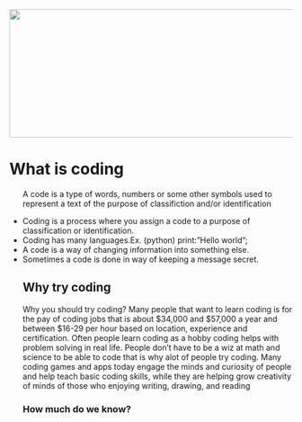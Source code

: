 <!DOCTYPE html>
<html>
<link>
<head>
 <title>Creating Website using Coding</title>

<link href="style.css" type="text/css" rel="stylesheet">
 
</head>
<body>
<img src="https://lh5.googleusercontent.com/proxy/IdUO4ZuWcoe-oqleIT2FE_WuvXNPFCjKRgGbEZKh0w9xjvuI0FLL9Fqg3OkblIljiK7YP0B2ABnRsble_n0TcbQlWPqrVcAp3g0JtfL81UtBWw9g4lIGnpuCpvlOiZ1Q8v1VMHwW=w1366-h631" height="228" width="1000">
<h1>What is coding</h1>
<p> 
<ul>
<p>A code is a type of words, numbers or some other symbols used to represent a text of the purpose of classifiction and/or identification</p>
  <li>Coding is a process where you assign a code to a purpose of classification or identification.</li>
  <li>Coding has many languages.Ex. (python) print:”Hello world”;</li>
  <li>A code is a way of changing information into something else.</li>
  <li>Sometimes a code is done in way of keeping a message secret.</li>
<h2>Why try coding</h2>
<p> Why you should try coding? Many people that want to learn coding is for the pay of coding jobs that is about $34,000 and $57,000 a year and between $16-29 per hour based on location, experience and certification. Often people learn coding as a hobby coding helps with problem solving in real life. People don’t have to be a wiz at math and science to be able to code that is why alot of people try coding. Many coding games and apps today engage the minds and curiosity of people and help teach basic coding skills, while they are helping grow creativity of  minds of those who enjoying writing, drawing, and reading</p>
<h3>How much do we know?</h3>
<p>
